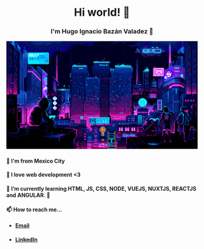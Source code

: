 <h1 align="center">Hi world! 🐳</h1>
<h3 align="center">I'm Hugo Ignacio Bazán Valadez 🦆</h3>

<p align="center">
  <img src="https://github.com/HugoBzn/HugoBzn/blob/main/cbpunk.gif"/>
</p>

<h4>🌮 I'm from Mexico City</h4>
<h4>👀 I love web development <3</h4>
<h4>🌱 I’m currently learning HTML, JS, CSS, NODE, VUEJS, NUXTJS, REACTJS and ANGULAR. 🦖</h4>
<h4>📫 How to reach me...</h4>
<ul>
  <li>
    <h4>
      <a href="mailto:hugobazan1499@gmail.com">Email</a>
    </h4>
  </li>
  
  <li>
    <h4>
      <a href="https://www.linkedin.com/in/hugo-i-baz%C3%A1n-22611b262/">LinkedIn</a>
    </h4>
  </li>
</ul>




